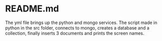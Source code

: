 # README.md

The yml file brings up the python and mongo services. The script made in python in the src folder, connects to mongo, creates a database and a collection, finally inserts 3 documents and prints the screen names.
